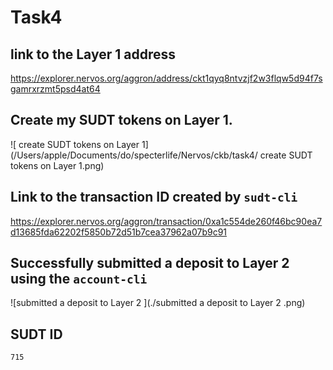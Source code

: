 # Task4 

##  link to the Layer 1 address

https://explorer.nervos.org/aggron/address/ckt1qyq8ntvzjf2w3flqw5d94f7sgamrxrzmt5psd4at64

##  Create my SUDT tokens on Layer 1.

![ create SUDT tokens on Layer 1](/Users/apple/Documents/do/specterlife/Nervos/ckb/task4/ create SUDT tokens on Layer 1.png)

## Link to the transaction ID created by `sudt-cli`

https://explorer.nervos.org/aggron/transaction/0xa1c554de260f46bc90ea7d13685fda62202f5850b72d51b7cea37962a07b9c91



## Successfully submitted a deposit to Layer 2 using the `account-cli`

![submitted a deposit to Layer 2 ](./submitted a deposit to Layer 2 .png)

## SUDT ID 

```
715
```


